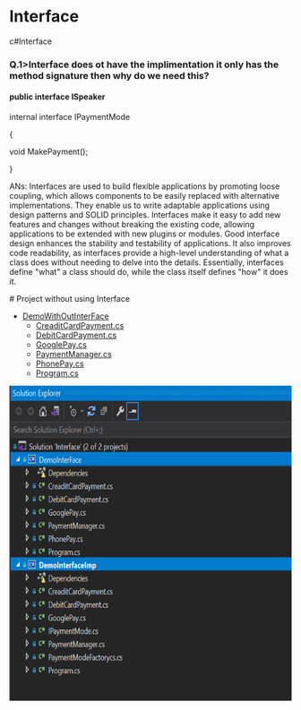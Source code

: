 # Interface
c#Interface

<h3>Q.1>Interface does ot have the implimentation it only has the method signature then why do we need this?</h3>
<h4>public interface ISpeaker</h4>
 <p>internal interface IPaymentMode</p>
   <span>
    <p>{</p> 
   <p> void MakePayment();</p>
   <p>}</p>
   </span>

<p dir="auto">
ANs: Interfaces are used to build flexible applications by promoting loose coupling, which allows components to be easily replaced with alternative implementations. They enable us to write adaptable applications using design patterns and SOLID principles. Interfaces make it easy to add new features and changes without breaking the existing code, allowing applications to be extended with new plugins or modules. Good interface design enhances the stability and testability of applications. It also improves code readability, as interfaces provide a high-level understanding of what a class does without needing to delve into the details. Essentially, interfaces define "what" a class should do, while the class itself defines "how" it does it.
</p>
# Project without using Interface

- [DemoWithOutInterFace](#table-of-contents)
  - [CreaditCardPayment.cs](#goals)
  - [DebitCardPayment.cs](#goals)
  - [GooglePay.cs](#goals)
  - [PaymentManager.cs](#goals)
  - [PhonePay.cs](#fluentpos)
  - [Program.cs](#fluentpos)
<img src="https://github.com/prabhatkumar1379/Interface/blob/main/StaticFile/SolutionImg.PNG" alt="Constructor-in-C#-Types-img1" width="900" height="563" class="blend-mode">
